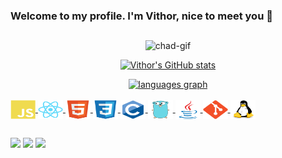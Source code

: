 ### Welcome to my profile. I'm Vithor, nice to meet you 🤝
##

  
<div align="center">
  <img
    alt="chad-gif"
    height="150"
    width="150"
    src="https://github.com/Vithor-vbs/resources/blob/master/chad.gif"
  /> 
</div>

<div align="center">
  <a href="https://github.com/Vithor-vbs">

  ![Vithor's GitHub stats](https://github-readme-stats.vercel.app/api?username=Vithor-vbs&show_icons=true&theme=transparent&count_private=true)
  
  <img src="https://github-readme-stats.vercel.app/api/top-langs?locale=en&hide_title=false&layout=compact&card_width=320&langs_count=6&theme=transparent&hide_border=false&username=Vithor-vbs" height="200" alt="languages graph"  />
</div>


<div style="display: inline_block"><br>
  <img align="center" alt="Js" height="30" width="40" src="https://raw.githubusercontent.com/devicons/devicon/master/icons/javascript/javascript-plain.svg">
<!--   <img align="center" alt="-Ts" height="30" width="40" src="https://raw.githubusercontent.com/devicons/devicon/master/icons/typescript/typescript-plain.svg"> -->
  <img align="center" alt="-React" height="30" width="40" src="https://raw.githubusercontent.com/devicons/devicon/master/icons/react/react-original.svg">
  <img align="center" alt="HTML" height="30" width="40" src="https://raw.githubusercontent.com/devicons/devicon/master/icons/html5/html5-original.svg">
  <img align="center" alt="CSS" height="30" width="40" src="https://raw.githubusercontent.com/devicons/devicon/master/icons/css3/css3-original.svg">
<!--   <img align="center" alt="-Python" height="30" width="40" src="https://raw.githubusercontent.com/devicons/devicon/master/icons/python/python-original.svg"> -->
  <img align="center" alt="C" height="30" width="40" src="https://raw.githubusercontent.com/devicons/devicon/master/icons/c/c-original.svg">
  <img align="center" alt="GO" height="30" width="40" src="https://raw.githubusercontent.com/devicons/devicon/master/icons/go/go-original.svg">
  <img align="center" alt="java" height="30" width="40" src="https://raw.githubusercontent.com/devicons/devicon/master/icons/java/java-original.svg">
  <img align="center" alt="git" height="30" width="40" src="https://raw.githubusercontent.com/devicons/devicon/master/icons/git/git-original.svg">
  <img align="center" alt="linux" height="30" width="40" src="https://raw.githubusercontent.com/devicons/devicon/master/icons/linux/linux-original.svg">
   
  
</div>
 
 ##

<nav> 
<!--  
  <a href="" target="_blank"><img src="https://img.shields.io/badge/-Instagram-%23E4405F?style=for-the-badge&logo=instagram&logoColor=white" target="_blank"></a> -->
 	
 <a href="https://discord.com/channels/@me" target="_blank"><img src="https://img.shields.io/badge/Discord-7289DA?style=for-the-badge&logo=discord&logoColor=white" target="_blank"></a> 
  <a href = "mailto:vithorvilas12@gmail.com"><img src="https://img.shields.io/badge/-Gmail-%23333?style=for-the-badge&logo=gmail&logoColor=white" target="_blank"></a>
  <a href="https://www.linkedin.com/in/vithorsantos/" target="_blank"><img src="https://img.shields.io/badge/-LinkedIn-%230077B5?style=for-the-badge&logo=linkedin&logoColor=white" target="_blank"></a> 
  
  <!-- ##### Check My Personal Website:https://vithor-website.netlify.app/ -->
  
<!--    ![Snake animation](https://github.com/Vithor-vbs/Vithor-vbs/blob/output/github-contribution-grid-snake.svg)
 -->
 </nav>
